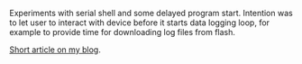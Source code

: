 Experiments with serial shell and some delayed program start.
Intention was to let user to interact with device before
it starts data logging loop, for example to provide time
for downloading log files from flash.

[Short article on my blog](https://www.pavelp.cz/posts/eng-zephyr-data-logger-base/).


